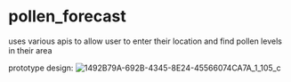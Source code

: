 # pollen_forecast
uses various apis to allow user to enter their location and find pollen levels in their area

prototype design: 
![1492B79A-692B-4345-8E24-45566074CA7A_1_105_c](https://github.com/user-attachments/assets/71afd69a-da89-4b62-aa9a-bcdfe7137d9a)
